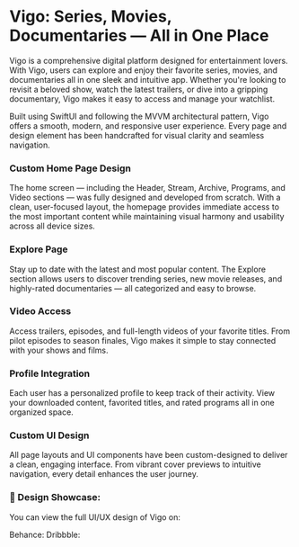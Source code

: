 # Vigo: Series, Movies, Documentaries — All in One Place
Vigo is a comprehensive digital platform designed for entertainment lovers. With Vigo, users can explore and enjoy their favorite series, movies, and documentaries all in one sleek and intuitive app. Whether you're looking to revisit a beloved show, watch the latest trailers, or dive into a gripping documentary, Vigo makes it easy to access and manage your watchlist.

Built using SwiftUI and following the MVVM architectural pattern, Vigo offers a smooth, modern, and responsive user experience. Every page and design element has been handcrafted for visual clarity and seamless navigation.

### Custom Home Page Design
The home screen — including the Header, Stream, Archive, Programs, and Video sections — was fully designed and developed from scratch. With a clean, user-focused layout, the homepage provides immediate access to the most important content while maintaining visual harmony and usability across all device sizes.

### Explore Page
Stay up to date with the latest and most popular content. The Explore section allows users to discover trending series, new movie releases, and highly-rated documentaries — all categorized and easy to browse.

### Video Access
Access trailers, episodes, and full-length videos of your favorite titles. From pilot episodes to season finales, Vigo makes it simple to stay connected with your shows and films.

### Profile Integration
Each user has a personalized profile to keep track of their activity. View your downloaded content, favorited titles, and rated programs all in one organized space.

### Custom UI Design
All page layouts and UI components have been custom-designed to deliver a clean, engaging interface. From vibrant cover previews to intuitive navigation, every detail enhances the user journey.

### 🎨 Design Showcase:
You can view the full UI/UX design of Vigo on:

Behance:
Dribbble: 
